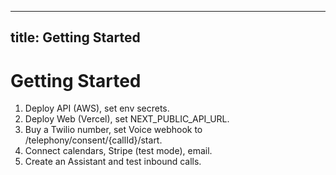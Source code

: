 
---
title: Getting Started
---
# Getting Started
1. Deploy API (AWS), set env secrets.
2. Deploy Web (Vercel), set NEXT_PUBLIC_API_URL.
3. Buy a Twilio number, set Voice webhook to /telephony/consent/{callId}/start.
4. Connect calendars, Stripe (test mode), email.
5. Create an Assistant and test inbound calls.
